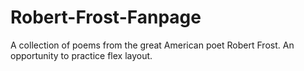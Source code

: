 # Robert-Frost-Fanpage
A collection of poems from the great American poet Robert Frost. An opportunity to practice flex layout.
